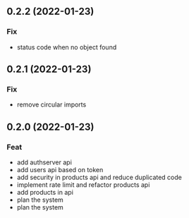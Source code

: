 ## 0.2.2 (2022-01-23)

### Fix

- status code when no object found

## 0.2.1 (2022-01-23)

### Fix

- remove circular imports

## 0.2.0 (2022-01-23)

### Feat

- add authserver api
- add users api based on token
- add security in products api and reduce duplicated code
- implement rate limit and refactor products api
- add products in api
- plan the system
- plan the system
